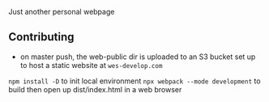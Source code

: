 Just another personal webpage

## Contributing
- on master push, the web-public dir is uploaded to an S3 bucket set up to host a static website at `wes-develop.com`

`npm install -D` to init local environment
`npx webpack --mode development` to build
then open up dist/index.html in a web browser
